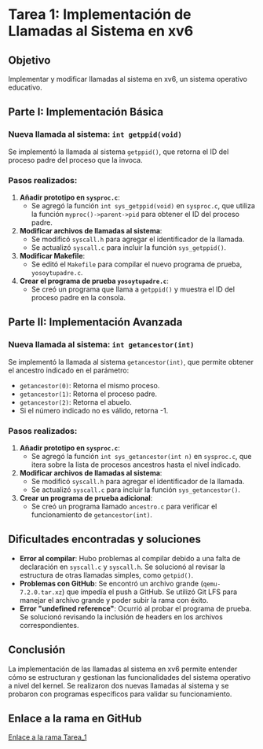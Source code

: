 # Tarea 1: Implementación de Llamadas al Sistema en xv6

## Objetivo
Implementar y modificar llamadas al sistema en xv6, un sistema operativo educativo.

## Parte I: Implementación Básica
### Nueva llamada al sistema: `int getppid(void)`
Se implementó la llamada al sistema `getppid()`, que retorna el ID del proceso padre del proceso que la invoca.

### Pasos realizados:
1. **Añadir prototipo en `sysproc.c`**:
   - Se agregó la función `int sys_getppid(void)` en `sysproc.c`, que utiliza la función `myproc()->parent->pid` para obtener el ID del proceso padre.
2. **Modificar archivos de llamadas al sistema**:
   - Se modificó `syscall.h` para agregar el identificador de la llamada.
   - Se actualizó `syscall.c` para incluir la función `sys_getppid()`.
3. **Modificar Makefile**:
   - Se editó el `Makefile` para compilar el nuevo programa de prueba, `yosoytupadre.c`.
4. **Crear el programa de prueba `yosoytupadre.c`**:
   - Se creó un programa que llama a `getppid()` y muestra el ID del proceso padre en la consola.

## Parte II: Implementación Avanzada
### Nueva llamada al sistema: `int getancestor(int)`
Se implementó la llamada al sistema `getancestor(int)`, que permite obtener el ancestro indicado en el parámetro:
- `getancestor(0)`: Retorna el mismo proceso.
- `getancestor(1)`: Retorna el proceso padre.
- `getancestor(2)`: Retorna el abuelo.
- Si el número indicado no es válido, retorna -1.

### Pasos realizados:
1. **Añadir prototipo en `sysproc.c`**:
   - Se agregó la función `int sys_getancestor(int n)` en `sysproc.c`, que itera sobre la lista de procesos ancestros hasta el nivel indicado.
2. **Modificar archivos de llamadas al sistema**:
   - Se modificó `syscall.h` para agregar el identificador de la llamada.
   - Se actualizó `syscall.c` para incluir la función `sys_getancestor()`.
3. **Crear un programa de prueba adicional**:
   - Se creó un programa llamado `ancestro.c` para verificar el funcionamiento de `getancestor(int)`.

## Dificultades encontradas y soluciones
- **Error al compilar**: Hubo problemas al compilar debido a una falta de declaración en `syscall.c` y `syscall.h`. Se solucionó al revisar la estructura de otras llamadas simples, como `getpid()`.
- **Problemas con GitHub**: Se encontró un archivo grande (`qemu-7.2.0.tar.xz`) que impedía el push a GitHub. Se utilizó Git LFS para manejar el archivo grande y poder subir la rama con éxito.
- **Error "undefined reference"**: Ocurrió al probar el programa de prueba. Se solucionó revisando la inclusión de headers en los archivos correspondientes.

## Conclusión
La implementación de las llamadas al sistema en xv6 permite entender cómo se estructuran y gestionan las funcionalidades del sistema operativo a nivel del kernel. Se realizaron dos nuevas llamadas al sistema y se probaron con programas específicos para validar su funcionamiento.


## Enlace a la rama en GitHub
[Enlace a la rama Tarea_1](https://github.com/Matias-Ortiz/xv6-riscv/tree/Tarea_1)
